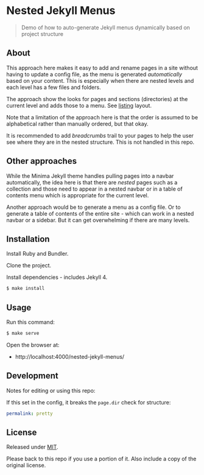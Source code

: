 # Nested Jekyll Menus
> Demo of how to auto-generate Jekyll menus dynamically based on project structure


## About

This approach here makes it easy to add and rename pages in a site without having to update a config file, as the menu is generated _automatically_ based on your content. This is especially when there are nested levels and each level has a few files and folders.

The approach show the looks for pages and sections (directories) at the current level and adds those to a menu. See [listing](/_layouts/listing.html) layout.

Note that a limitation of the approach here is that the order is assumed to be alphabetical rather than manually ordered, but that okay.

It is recommended to add _breadcrumbs_ trail to your pages to help the user see where they are in the nested structure. This is not handled in this repo.

## Other approaches

While the Minima Jekyll theme handles pulling pages into a navbar automatically, the idea here is that there are _nested_ pages such as a collection and those need to appear in a nested navbar or in a table of contents menu which is appropriate for the current level.

Another approach would be to generate a menu as a config file. Or to generate a table of contents of the entire site - which can work in a nested navbar or a sidebar. But it can get overwhelming if there are many levels.


## Installation

Install Ruby and Bundler.

Clone the project.

Install dependencies - includes Jekyll 4.

```sh
$ make install
```


## Usage

Run this command:

```sh
$ make serve
```

Open the browser at:

- http://localhost:4000/nested-jekyll-menus/


## Development

Notes for editing or using this repo:

If this set in the config, it breaks the `page.dir` check for structure:

```yaml
permalink: pretty
```


## License

Released under [MIT](/LICENSE).

Please back to this repo if you use a portion of it. Also include a copy of the original license.
